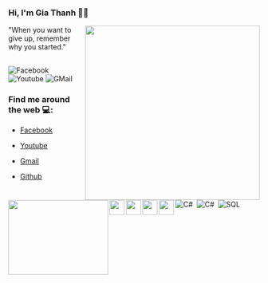 ### Hi, I'm Gia Thanh 👋🏾

<img align="right" width="350px" src="https://github.com/giathanh2512/giathanh2512/blob/main/Photos/GT/GT9.PNG?raw=true"></a>
  "When you want to give up, remember why you started." 
##
![Facebook](https://img.shields.io/badge/-congnghethongtingt-1199F6?style=flat-square&amp;labelColor=1199F6&amp;logo=facebook&amp;logoColor=white&amp;link=https://www.facebook.com/congnghethongtingt) ![Youtube](https://img.shields.io/badge/-LUUGIATHANH-F44747?style=flat-square&amp;labelColor=F44747&amp;logo=youtube&amp;logoColor=white&amp;link=https://www.youtube.com/channel/UCa52u55QtvEZuhcv1JFidFA) ![GMail](https://img.shields.io/badge/-luugiathanh25@gmail.com-B44D3F?style=flat-square&amp;labelColor=B44D3F&amp;logo=gmail&amp;logoColor=white&amp;link=https://mail.google.com/mail/u/0/) 
      
      
### Find me around the web 💻: 
<a href="https://github.com/giathanh2512"><img align="left" width="200" height="150" src="https://github.com/giathanh2512/giathanh2512/blob/main/Photos/GT/GT2.gif?raw=true"></a>

- <a href="https://www.facebook.com/congnghethongtingt"><img align="left" width="30" height="30" 
src="https://github.com/giathanh2512/giathanh2512/blob/main/Photos/facebook_36px.png?raw=true">Facebook</a>

- <a href="https://www.youtube.com/channel/UCa52u55QtvEZuhcv1JFidFA"><img align="left" width="30" height="30" src="https://github.com/giathanh2512/giathanh2512/blob/main/Photos/YouTube_36px.png?raw=true">Youtube</a>

- <a href="https://mail.google.com/mail/u/0/"><img align="left" width="30" height="30" 
src="https://github.com/giathanh2512/giathanh2512/blob/main/Photos/gmail_36px.png">Gmail</a>

- <a href="https://github.com/giathanh2512"><img align="left" width="30" height="30" 
src="https://github.com/giathanh2512/giathanh2512/blob/main/Photos/githubwhiteb_36px.png">Github</a>


##
#####
![C#](https://img.shields.io/badge/-blue?logo=csharp&amp;style=social)&nbsp;&nbsp;![C#](https://img.shields.io/badge/-blue?logo=cplusplus&amp;style=social)&nbsp;&nbsp;![SQL](https://img.shields.io/badge/-blue?logo=microsoftsqlserver&amp;style=social)&nbsp;&nbsp;

## 
